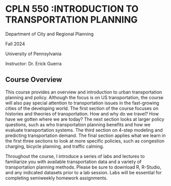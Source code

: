 # CPLN 550 :INTRODUCTION TO TRANSPORTATION PLANNING

Department of City and Regional Planning 

Fall 2024

University of Pennsylvania 

Instructor: Dr. Erick Guerra

## Course Overview
This course provides an overview and introduction to urban transportation planning and policy. 
Although the focus is on US transportation, the course will also pay special attention 
to transportation issues in the fast-growing cities of the developing world. The first section of 
the course focuses on histories and theories of transportation. How and why do we travel? 
How have we gotten where we are today? The next section looks at larger policy questions, 
such as who transportation planning benefits and how we evaluate transportation systems. 
The third section on 4-step modeling and predicting transportation demand. The final section 
applies what we learn in the first three sections to look at more specific policies, such as 
congestion charging, bicycle planning, and traffic calming. 
 
Throughout the course, I introduce a series of labs and lectures to familiarize you with 
available transportation data and a variety of transportation planning methods. Please be sure 
to download R, R-Studio, and any indicated datasets prior to a lab session. Labs will be 
essential for completing semiweekly homework assignments. 
